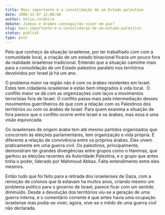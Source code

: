 ```yaml
---
title: Mais importante é a consolidação de um Estado palestino
date: 2006-12-07 22:00:00
author: helio.cordeiro
debate: Judeus e árabes conseguirão viver em paz?
slug: mais-importante-e-a-consolidacao-de-um-estado-palestino
status: publish 
type: post
---
```


Pelo que conheço da situação israelense, por ter trabalhado com com a comunidade local, a criação de um estado binacional ficaria um pouco fora da realidade israelense tradicional. Entendo que a situação caminhe mais para a consolidação de um Estado palestino paralelo nos territórios devolvidos por Israel já há um ano.  
  
O problema maior na região não é com os árabes residentes em Israel. Estes tem cidadania israelense e estão bem integrados à vida local.  O conflito maior se dá com as organizações com laços a movimentos terroristas fora de Israel. O conflito passa mais pela intermediação desses movimentos guerrilheiros do que com a relação com os Palestinos dos territórios ou com os árabes de Israel. Para quem examina a situação de fora parece que o conflito ocorre entre Israel e os árabes, mas essa é uma visão equivocada.   
  
Os israelenses de origem árabe tem até mesmo partidos organizados que concorrem às eleições parlamentares, tem organização e vida própria. É diferente a relação de convivência entre os próprios árabes. Eles vivem praticamente em uma guerra civil. Os palestinos, principalmente, demonstram ter grandes divergências entre grupos como o Hammas, que ganhou as eleições recentes da Autoridade Palestina, e o grupo que antes tinha o poder, liderado por Mahmoud Abbas. Falta entendimento entre eles mesmos.  
  
Então tudo que foi feito para a retirada dos israelenses de Gaza, com a remoção de colonos que lá estavam ha muitos anos, criando mesmo um problema político para o governo de Israel, parece ficar com um sentido diminuido. Desde a devolução dos territórios viu-se a geração de uma guerra interna, e o comentário corrente é que antes havia uma ocupação israelense mas podia-se viver; agora, vive-se o mêdo de uma guerra civil não declarada.
